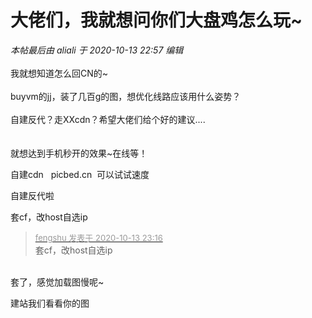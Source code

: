 # 大佬们，我就想问你们大盘鸡怎么玩~


<i class="pstatus"> 本帖最后由 aliali 于 2020-10-13 22:57 编辑 </i><br />
<br />
我就想知道怎么回CN的~<br />
<br />
buyvm的jj，装了几百g的图，想优化线路应该用什么姿势？<br />
<br />
自建反代？走XXcdn？希望大佬们给个好的建议....<br />
<br />
<br />
就想达到手机秒开的效果~在线等！

自建cdn&nbsp; &nbsp;picbed.cn&nbsp;&nbsp;可以试试速度<img id="aimg_Mqai4" onclick="zoom(this, this.src, 0, 0, 0)" class="zoom" src="https://cdn.jsdelivr.net/gh/hishis/forum-master/public/images/patch.gif" onmouseover="img_onmouseoverfunc(this)" onload="thumbImg(this)" border="0" alt="" />

自建反代啦

套cf，改host自选ip

<div class="quote"><blockquote><font size="2"><a href="https://www.hostloc.com/forum.php?mod=redirect&amp;goto=findpost&amp;pid=9296467&amp;ptid=753968" target="_blank"><font color="#999999">fengshu 发表于 2020-10-13 23:16</font></a></font><br />
套cf，改host自选ip</blockquote></div><br />
套了，感觉加载图慢呢~

建站我们看看你的图
